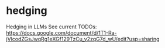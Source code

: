 # hedging
Hedging in LLMs
See current TODOs: https://docs.google.com/document/d/1T1-Ra-jVlcodZGsJwqRg1eXGf129TzCu_v2zqG7d_wU/edit?usp=sharing 
